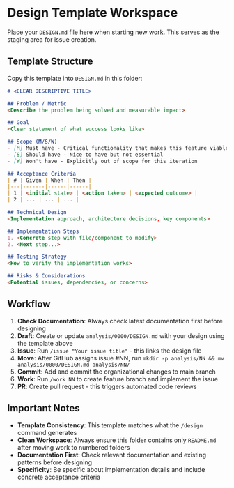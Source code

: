 # Design Template Workspace

Place your `DESIGN.md` file here when starting new work. This serves as the staging area for issue creation.

## Template Structure

Copy this template into `DESIGN.md` in this folder:

```markdown
# <CLEAR DESCRIPTIVE TITLE>

## Problem / Metric
<Describe the problem being solved and measurable impact>

## Goal
<Clear statement of what success looks like>

## Scope (M/S/W)
- [M] Must have - Critical functionality that makes this feature viable
- [S] Should have - Nice to have but not essential
- [W] Won't have - Explicitly out of scope for this iteration

## Acceptance Criteria
| # | Given | When | Then |
|---|-------|------|------|
| 1 | <initial state> | <action taken> | <expected outcome> |
| 2 | ... | ... | ... |

## Technical Design
<Implementation approach, architecture decisions, key components>

## Implementation Steps
1. <Concrete step with file/component to modify>
2. <Next step...>

## Testing Strategy
<How to verify the implementation works>

## Risks & Considerations
<Potential issues, dependencies, or concerns>
```

## Workflow

1. **Check Documentation**: Always check latest documentation first before designing
2. **Draft**: Create or update `analysis/0000/DESIGN.md` with your design using the template above
3. **Issue**: Run `/issue "Your issue title"` - this links the design file
4. **Move**: After GitHub assigns issue #NN, run `mkdir -p analysis/NN && mv analysis/0000/DESIGN.md analysis/NN/`
5. **Commit**: Add and commit the organizational changes to main branch
6. **Work**: Run `/work NN` to create feature branch and implement the issue
7. **PR**: Create pull request - this triggers automated code reviews

## Important Notes

- **Template Consistency**: This template matches what the `/design` command generates
- **Clean Workspace**: Always ensure this folder contains only `README.md` after moving work to numbered folders
- **Documentation First**: Check relevant documentation and existing patterns before designing
- **Specificity**: Be specific about implementation details and include concrete acceptance criteria
